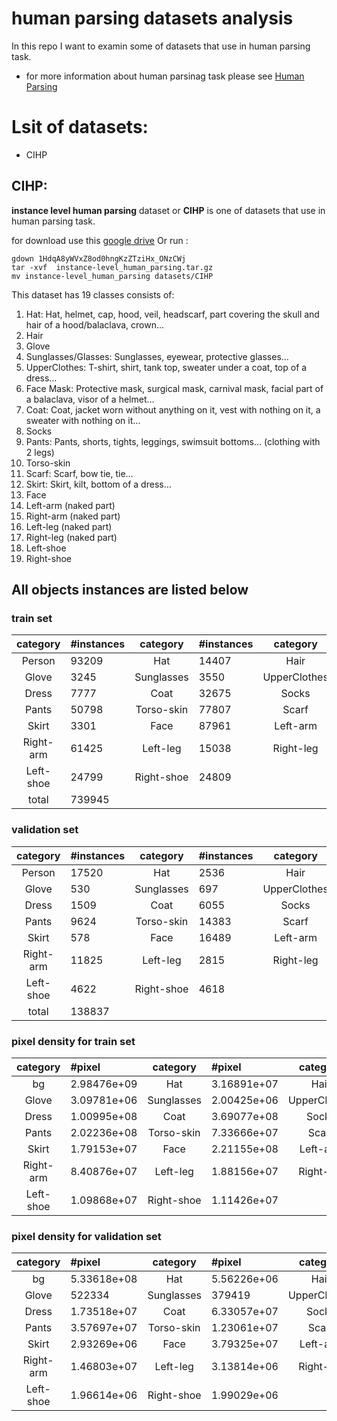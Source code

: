 # human parsing datasets analysis

In this repo I want to examin some of datasets that use in human parsing task.

- for more information about human parsinag task please see [Human Parsing](https://paperswithcode.com/task/human-parsing/latest)

# Lsit of datasets:
- CIHP

## CIHP:
**instance level human parsing** dataset or **CIHP** is one of datasets that use in human parsing task.

for download use this [google drive](https://drive.google.com/drive/folders/0BzvH3bSnp3E9ZW9paE9kdkJtM3M?resourcekey=0-vgKJX42GVFaAwjhEWAncjQ)
Or run :
```
gdown 1HdqA8yWVxZ8od0hngKzZTziHx_ONzCWj
tar -xvf  instance-level_human_parsing.tar.gz
mv instance-level_human_parsing datasets/CIHP

```
This dataset has 19 classes consists of:
1. Hat: Hat, helmet, cap, hood, veil, headscarf, part covering the skull and hair of a hood/balaclava, crown…
2. Hair
3. Glove
4. Sunglasses/Glasses: Sunglasses, eyewear, protective glasses…
5. UpperClothes: T-shirt, shirt, tank top, sweater under a coat, top of a dress…
6. Face Mask: Protective mask, surgical mask, carnival mask, facial part of a balaclava, visor of a helmet…
7. Coat: Coat, jacket worn without anything on it, vest with nothing on it, a sweater with nothing on it…
8. Socks
9. Pants: Pants, shorts, tights, leggings, swimsuit bottoms… (clothing with 2 legs)
10. Torso-skin
11. Scarf: Scarf, bow tie, tie…
12. Skirt: Skirt, kilt, bottom of a dress…
13. Face
14. Left-arm (naked part)
15. Right-arm (naked part)
16. Left-leg (naked part)
17. Right-leg (naked part)
18. Left-shoe
19. Right-shoe

## All objects instances are listed below

### train set

|  category  | #instances   |  category  | #instances   |   category   | #instances   | 
|:----------:|:-------------|:----------:|:-------------|:------------:|:-------------|
|   Person   | 93209        |    Hat     | 14407        |     Hair     | 83797        |
|   Glove    | 3245         | Sunglasses | 3550         | UpperClothes | 72028        |
|   Dress    | 7777         |    Coat    | 32675        |    Socks     | 6283         |
|   Pants    | 50798        | Torso-skin | 77807        |    Scarf     | 2985         |
|   Skirt    | 3301         |    Face    | 87961        |   Left-arm   | 59088        |
| Right-arm  | 61425        |  Left-leg  | 15038        |  Right-leg   | 14963        |
| Left-shoe  | 24799        | Right-shoe | 24809        |              |              |
|   total    | 739945       |            |              |              |              |


### validation set
|  category  | #instances   |  category  | #instances   |   category   | #instances   |
|:----------:|:-------------|:----------:|:-------------|:------------:|:-------------|
|   Person   | 17520        |    Hat     | 2536         |     Hair     | 15797        |
|   Glove    | 530          | Sunglasses | 697          | UpperClothes | 13497        |
|   Dress    | 1509         |    Coat    | 6055         |    Socks     | 1109         |
|   Pants    | 9624         | Torso-skin | 14383        |    Scarf     | 575          |
|   Skirt    | 578          |    Face    | 16489        |   Left-arm   | 11249        |
| Right-arm  | 11825        |  Left-leg  | 2815         |  Right-leg   | 2809         |
| Left-shoe  | 4622         | Right-shoe | 4618         |              |              |
|   total    | 138837       |            |              |              |              |

### pixel density for train set
|  category  | #pixel      |  category  | #pixel      |   category   | #pixel      |
|:----------:|:------------|:----------:|:------------|:------------:|:------------|
|   bg       | 2.98476e+09 |    Hat     | 3.16891e+07 |     Hair     | 2.3207e+08  |
|   Glove    | 3.09781e+06 | Sunglasses | 2.00425e+06 | UpperClothes | 4.79024e+08 |
|   Dress    | 1.00995e+08 |    Coat    | 3.69077e+08 |    Socks     | 6.47901e+06 |
|   Pants    | 2.02236e+08 | Torso-skin | 7.33666e+07 |    Scarf     | 9.95388e+06 |
|   Skirt    | 1.79153e+07 |    Face    | 2.21155e+08 |   Left-arm   | 7.85701e+07 |
| Right-arm  | 8.40876e+07 |  Left-leg  | 1.88156e+07 |  Right-leg   | 1.86267e+07 |
| Left-shoe  | 1.09868e+07 | Right-shoe | 1.11426e+07 |              |             |

### pixel density for validation set

|  category  | #pixel      |  category  | #pixel      |   category   | #pixel      |
|:----------:|:------------|:----------:|:------------|:------------:|:------------|
|   bg   | 5.33618e+08 |    Hat     | 5.56226e+06 |     Hair     | 4.07608e+07 |
|   Glove    | 522334      | Sunglasses | 379419      | UpperClothes | 8.48936e+07 |
|   Dress    | 1.73518e+07 |    Coat    | 6.33057e+07 |    Socks     | 1.28626e+06 |
|   Pants    | 3.57697e+07 | Torso-skin | 1.23061e+07 |    Scarf     | 1.91357e+06 |
|   Skirt    | 2.93269e+06 |    Face    | 3.79325e+07 |   Left-arm   | 1.32471e+07 |
| Right-arm  | 1.46803e+07 |  Left-leg  | 3.13814e+06 |  Right-leg   | 3.10248e+06 |
| Left-shoe  | 1.96614e+06 | Right-shoe | 1.99029e+06 |              |             |


